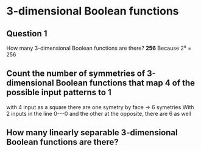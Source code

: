 # 3-dimensional Boolean functions

## Question 1

How many 3-dimensional Boolean functions are there?
**256**
Because 2⁸ = 256

## Count the number of symmetries of 3-dimensional Boolean functions that map 4 of the possible input patterns to 1

with 4 input as a square there are one symetry by face -> 6 symetries
With 2 inputs in the line 0---0 and the other at the opposite, there are 6 as well


## How many linearly separable 3-dimensional Boolean functions are there? 

